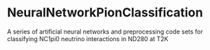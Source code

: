 # NeuralNetworkPionClassification
A series of artificial neural networks and preprocessing code sets for classifying NC1pi0 neutrino interactions in ND280 at T2K
